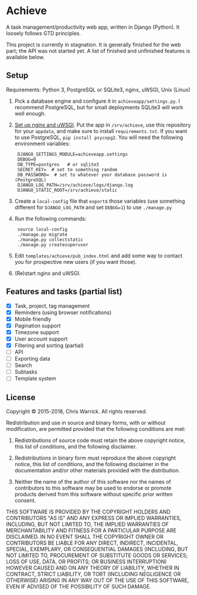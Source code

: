 Achieve
=======

A task management/productivity web app, written in Django (Python). It loosely
follows GTD principles.

This project is currently in stagnation. It is generally finished for the web
part; the API was not started yet. A list of finished and unfinished features
is available below.

Setup
-----

Requirements: Python 3, PostgreSQL or SQLite3, nginx, uWSGI, Unix (Linux)

1. Pick a database engine and configure it in `achieveapp/settings.py`. I
   recommend PostgreSQL, but for small deployments SQLite3 will work well
   enough.
2. [Set up nginx and uWSGI][]. Put the app in `/srv/achieve`, use this
   repository for your `appdata`, and make sure to install `requirements.txt`.
   If you want to use PostgreSQL, `pip install psycopg2`.
   You will need the following environment variables:

        DJANGO_SETTINGS_MODULE=achieveapp.settings
        DEBUG=0
        DB_TYPE=postgres   # or sqlite3
        SECRET_KEY=  # set to something random
        DB_PASSWORD=  # set to whatever your database password is (PostgreSQL)
        DJANGO_LOG_PATH=/srv/achieve/logs/django.log
        DJANGO_STATIC_ROOT=/srv/achieve/static

3. Create a `local-config` file that `export`s those variables (use something
   different for `DJANGO_LOG_PATH` and set `DEBUG=1`) to use `./manage.py`
4. Run the following commands:

        source local-config
        ./manage.py migrate
        ./manage.py collectstatic
        ./manage.py createsuperuser
5. Edit `templates/achieve/pub_index.html` and add some way to contact you for
   prospective new users (if you want those).
6. (Re)start nginx and uWSGI.

[Set up nginx and uWSGI]: https://chriswarrick.com/blog/2016/02/10/deploying-python-web-apps-with-nginx-and-uwsgi-emperor/

Features and tasks (partial list)
---------------------------------

 - [X] Task, project, tag management
 - [X] Reminders (using browser notifications)
 - [X] Mobile friendly
 - [X] Pagination support
 - [X] Timezone support
 - [X] User account support
 - [X] Filtering and sorting (partial)
 - [ ] API
 - [ ] Exporting data
 - [ ] Search
 - [ ] Subtasks
 - [ ] Template system

License
-------

Copyright © 2015-2018, Chris Warrick.
All rights reserved.

Redistribution and use in source and binary forms, with or without
modification, are permitted provided that the following conditions are
met:

1. Redistributions of source code must retain the above copyright
   notice, this list of conditions, and the following disclaimer.

2. Redistributions in binary form must reproduce the above copyright
   notice, this list of conditions, and the following disclaimer in the
   documentation and/or other materials provided with the distribution.

3. Neither the name of the author of this software nor the names of
   contributors to this software may be used to endorse or promote
   products derived from this software without specific prior written
   consent.

THIS SOFTWARE IS PROVIDED BY THE COPYRIGHT HOLDERS AND CONTRIBUTORS
"AS IS" AND ANY EXPRESS OR IMPLIED WARRANTIES, INCLUDING, BUT NOT
LIMITED TO, THE IMPLIED WARRANTIES OF MERCHANTABILITY AND FITNESS FOR
A PARTICULAR PURPOSE ARE DISCLAIMED.  IN NO EVENT SHALL THE COPYRIGHT
OWNER OR CONTRIBUTORS BE LIABLE FOR ANY DIRECT, INDIRECT, INCIDENTAL,
SPECIAL, EXEMPLARY, OR CONSEQUENTIAL DAMAGES (INCLUDING, BUT NOT
LIMITED TO, PROCUREMENT OF SUBSTITUTE GOODS OR SERVICES; LOSS OF USE,
DATA, OR PROFITS; OR BUSINESS INTERRUPTION) HOWEVER CAUSED AND ON ANY
THEORY OF LIABILITY, WHETHER IN CONTRACT, STRICT LIABILITY, OR TORT
(INCLUDING NEGLIGENCE OR OTHERWISE) ARISING IN ANY WAY OUT OF THE USE
OF THIS SOFTWARE, EVEN IF ADVISED OF THE POSSIBILITY OF SUCH DAMAGE.
